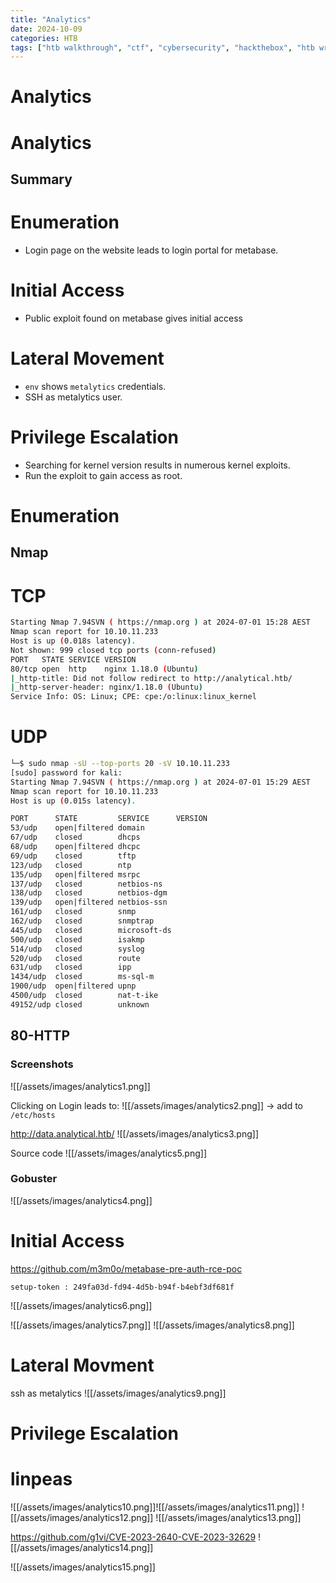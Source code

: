 ```yaml
---
title: "Analytics"
date: 2024-10-09
categories: HTB
tags: ["htb walkthrough", "ctf", "cybersecurity", "hackthebox", "htb writeup", "penetration testing", "analytics", "writeup", "htb"]
---
```


# Analytics

# Analytics

## Summary
# Enumeration
- Login page on the website leads to login portal for metabase.
# Initial Access
- Public exploit found on metabase gives initial access
# Lateral Movement
- `env` shows `metalytics` credentials.
- SSH as metalytics user.
# Privilege Escalation
- Searching for kernel version results in numerous kernel exploits.
- Run the exploit to gain access as root.

# Enumeration
## Nmap

# TCP
```sh
Starting Nmap 7.94SVN ( https://nmap.org ) at 2024-07-01 15:28 AEST
Nmap scan report for 10.10.11.233
Host is up (0.018s latency).
Not shown: 999 closed tcp ports (conn-refused)
PORT   STATE SERVICE VERSION
80/tcp open  http    nginx 1.18.0 (Ubuntu)
|_http-title: Did not follow redirect to http://analytical.htb/
|_http-server-header: nginx/1.18.0 (Ubuntu)
Service Info: OS: Linux; CPE: cpe:/o:linux:linux_kernel
```

# UDP
```sh
└─$ sudo nmap -sU --top-ports 20 -sV 10.10.11.233                                                         
[sudo] password for kali: 
Starting Nmap 7.94SVN ( https://nmap.org ) at 2024-07-01 15:29 AEST
Nmap scan report for 10.10.11.233
Host is up (0.015s latency).

PORT      STATE         SERVICE      VERSION
53/udp    open|filtered domain
67/udp    closed        dhcps
68/udp    open|filtered dhcpc
69/udp    closed        tftp
123/udp   closed        ntp
135/udp   open|filtered msrpc
137/udp   closed        netbios-ns
138/udp   closed        netbios-dgm
139/udp   open|filtered netbios-ssn
161/udp   closed        snmp
162/udp   closed        snmptrap
445/udp   closed        microsoft-ds
500/udp   closed        isakmp
514/udp   closed        syslog
520/udp   closed        route
631/udp   closed        ipp
1434/udp  closed        ms-sql-m
1900/udp  open|filtered upnp
4500/udp  closed        nat-t-ike
49152/udp closed        unknown
```
## 80-HTTP
### Screenshots
![[/assets/images/analytics1.png]]

Clicking on Login leads to:
![[/assets/images/analytics2.png]]
-> add to `/etc/hosts`

http://data.analytical.htb/
![[/assets/images/analytics3.png]]

Source code
![[/assets/images/analytics5.png]]

### Gobuster

![[/assets/images/analytics4.png]]

# Initial Access
https://github.com/m3m0o/metabase-pre-auth-rce-poc

```text
setup-token : 249fa03d-fd94-4d5b-b94f-b4ebf3df681f
```

![[/assets/images/analytics6.png]]

![[/assets/images/analytics7.png]]
![[/assets/images/analytics8.png]]

# Lateral Movment

ssh as metalytics
![[/assets/images/analytics9.png]]

# Privilege Escalation
# linpeas
![[/assets/images/analytics10.png]]![[/assets/images/analytics11.png]]
![[/assets/images/analytics12.png]]
![[/assets/images/analytics13.png]]

https://github.com/g1vi/CVE-2023-2640-CVE-2023-32629
![[/assets/images/analytics14.png]]

![[/assets/images/analytics15.png]]
